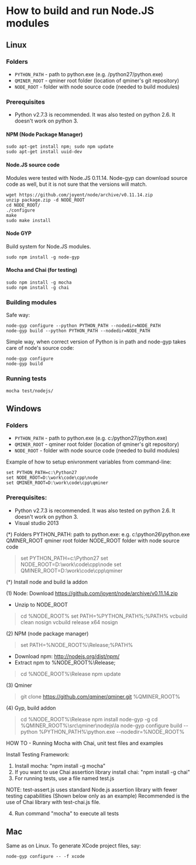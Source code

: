 # How to build and run Node.JS modules

## Linux

### Folders

 - `PYTHON_PATH` - path to python.exe (e.g. /python27/python.exe)
 - `QMINER_ROOT` - qminer root folder (location of qminer's git repository)
 - `NODE_ROOT`   - folder with node source code (needed to build modules)

### Prerequisites

 - Python v2.7.3 is recommended. It was also tested on python 2.6. It doesn't work on python 3.

#### NPM (Node Package Manager)

	sudo apt-get install npm; sudo npm update
	sudo apt-get install uuid-dev

#### Node.JS source code

Modules were tested with Node.JS 0.11.14. Node-gyp can download source code as well, but it is not sure that the versions will match.

	wget https://github.com/joyent/node/archive/v0.11.14.zip
	unzip package.zip -d NODE_ROOT
	cd NODE_ROOT/
	./configure
	make
	sudo make install

#### Node GYP

Build system for Node.JS modules.

	sudo npm install -g node-gyp

#### Mocha and Chai (for testing)

	sudo npm install -g mocha
	sudo npm install -g chai

### Building modules

Safe way:

	node-gyp configure --python PYTHON_PATH --nodedir=NODE_PATH
	node-gyp build --python PYTHON_PATH --nodedir=NODE_PATH

Simple way, when correct version of Python is in path and node-gyp takes care of node's source code:

	node-gyp configure
	node-gyp build

### Running tests

	mocha test/nodejs/


## Windows

### Folders

 - `PYTHON_PATH` - path to python.exe (e.g. c:/python27/python.exe)
 - `QMINER_ROOT` - qminer root folder (location of qminer's git repository)
 - `NODE_ROOT`   - folder with node source code (needed to build modules)

Example of how to setup enivronment variables from command-line:

	set PYTHON_PATH=c:\Python27
	set NODE_ROOT=D:\work\code\cpp\node
	set QMINER_ROOT=D:\work\code\cpp\qminer

### Prerequisites:

 - Python v2.7.3 is recommended. It was also tested on python 2.6. It doesn't work on python 3.
 - Visual studio 2013

(*) Folders
PYTHON_PATH: path to python.exe: e.g. c:\python26\python.exe
QMINER_ROOT qminer root folder
NODE_ROOT folder with node source code

> set PYTHON_PATH=c:\Python27
> set NODE_ROOT=D:\work\code\cpp\node
> set QMINER_ROOT=D:\work\code\cpp\qminer


(*) Install node and build la addon

(1) Node: Download https://github.com/joyent/node/archive/v0.11.14.zip 
- Unzip to NODE_ROOT
> cd %NODE_ROOT%
> set PATH=%PYTHON_PATH%;%PATH%
> vcbuild clean nosign
> vcbuild release x64 nosign

(2) NPM (node package manager)
> set PATH=%NODE_ROOT%\Release;%PATH%
- Download npm: http://nodejs.org/dist/npm/
- Extract npm to %NODE_ROOT%\Release;
> cd %NODE_ROOT%\Release
> npm update

(3) Qminer
> git clone https://github.com/qminer/qminer.git %QMINER_ROOT%

(4) Gyp, build addon
> cd %NODE_ROOT%\Release
> npm install node-gyp -g
> cd %QMINER_ROOT%\src\qminer\nodejs\la
> node-gyp configure build --python %PYTHON_PATH%\python.exe --nodedir=%NODE_ROOT%

HOW TO - Running Mocha with Chai, unit test files and examples

Install Testing Framework:
1. Install mocha: "npm install -g mocha"
2. If you want to use Chai assertion library install chai: "npm install -g chai"
3. For running tests, use a file named test.js
 
NOTE: test-assert.js uses standard Node.js assertion library with fewer testing 
capabilities (Shown below only as an example) Recommended is the use of Chai library with test-chai.js file.
 
4. Run command "mocha" to execute all tests

## Mac

Same as on Linux. To generate XCode project files, say:

	node-gyp configure -- -f xcode
